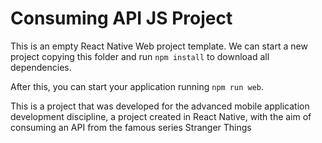 # Consuming API JS Project

This is an empty React Native Web project template. We can start a new project copying this folder and run `npm install` to download all dependencies.

After this, you can start your application running `npm run web`.

This is a project that was developed for the advanced mobile application development discipline, a project created in React Native, with the aim of consuming an API from the famous series Stranger Things
